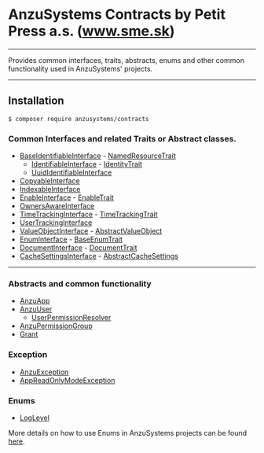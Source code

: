 AnzuSystems Contracts by Petit Press a.s. (www.sme.sk)
============

---

Provides common interfaces, traits, abstracts, enums and other common functionality used in AnzuSystems' projects.

---

## Installation

```console
$ composer require anzusystems/contracts
```

### Common Interfaces and related Traits or Abstract classes.

* [BaseIdentifiableInterface](src/Entity/Interfaces/BaseIdentifiableInterface.php) - [NamedResourceTrait](src/Entity/Traits/NamedResourceTrait.php)
    * [IdentifiableInterface](src/Entity/Interfaces/IdentifiableInterface.php) - [IdentityTrait](src/Entity/Traits/IdentityTrait.php)
    * [UuidIdentifiableInterface](src/Entity/Interfaces/UuidIdentifiableInterface.php)
* [CopyableInterface](src/Entity/Interfaces/CopyableInterface.php)
* [IndexableInterface](src/Entity/Interfaces/IndexableInterface.php)
* [EnableInterface](src/Entity/Interfaces/EnableInterface.php) - [EnableTrait](src/Entity/Traits/EnableTrait.php)
* [OwnersAwareInterface](src/Entity/Interfaces/OwnersAwareInterface.php)
* [TimeTrackingInterface](src/Entity/Interfaces/TimeTrackingInterface.php) - [TimeTrackingTrait](src/Entity/Traits/TimeTrackingTrait.php)
* [UserTrackingInterface](src/Entity/Interfaces/UserTrackingInterface.php)
* [ValueObjectInterface](src/Model/ValueObject/ValueObjectInterface.php) - [AbstractValueObject](src/Model/ValueObject/AbstractValueObject.php)
* [EnumInterface](src/Model/Enum/EnumInterface.php) - [BaseEnumTrait](src/Model/Enum/BaseEnumTrait.php)
* [DocumentInterface](src/Document/Interfaces/DocumentInterface.php) - [DocumentTrait](src/Document/Traits/DocumentTrait.php)
* [CacheSettingsInterface](src/Response/Cache/CacheSettingsInterface.php) - [AbstractCacheSettings](src/Response/Cache/AbstractCacheSettings.php)
---

### Abstracts and common functionality

* [AnzuApp](src/AnzuApp.php)
* [AnzuUser](src/Entity/AnzuUser.php)
    * [UserPermissionResolver](src/Security/UserPermissionResolver.php)
* [AnzuPermissionGroup](src/Entity/AnzuPermissionGroup.php)
* [Grant](src/Security/Grant.php)

### Exception

* [AnzuException](src/Exception/AnzuException.php)
* [AppReadOnlyModeException](src/Exception/AppReadOnlyModeException.php)

### Enums

* [LogLevel](src/Model/Enum/LogLevel.php)

More details on how to use Enums in AnzuSystems projects can be found [here](src/Resources/doc/enums.md).
